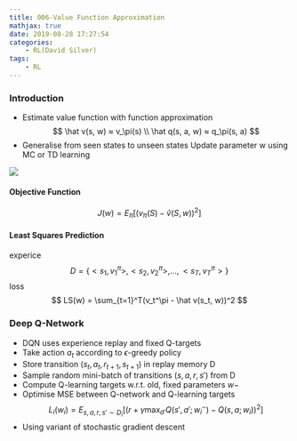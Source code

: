 ```yaml
---
title: 006-Value Function Approximation
mathjax: true
date: 2019-08-28 17:27:54
categories:
    - RL(David Silver)
tags:
    - RL
---
```

### Introduction

* Estimate value function with function approximation
$$
\hat v(s, w) ≈ v_\pi(s) \\ 
\hat q(s, a, w) ≈ q_\pi(s, a)
$$
* Generalise from seen states to unseen states
Update parameter w using MC or TD learning

![](https://ww1.sinaimg.cn/large/006A69aEly1g5zeudlp2lj30o80cuq3m.jpg)

#### Objective Function

$$
J(w) = E_\pi[(v_\pi(S) - \hat v(S, w))^2]
$$

#### Least Squares Prediction

experice 
$$
D = \{\lt s_1, v_1^\pi\gt, \lt s_2, v_2^\pi\gt, ... , \lt s_T, v_T^\pi\gt\}
$$
loss
$$
LS(w) = \sum_{t=1}^T(v_t^\pi - \hat v(s_t, w))^2
$$
### Deep Q-Network

* DQN uses experience replay and fixed Q-targets
* Take action $a_t$ according to $\epsilon$-greedy policy
* Store transition $(s_t, a_t, r_{t+1}, s_{t+1})$ in replay memory D
* Sample random mini-batch of transitions $(s, a, r, s')$ from D
* Compute Q-learning targets w.r.t. old, fixed parameters $w-$
* Optimise MSE between Q-network and Q-learning targets
$$
L_i(w_i) = E_{s, a, r, s' \sim D_i}[(r + \gamma \max_{a'}Q(s', a'; w_i^-)-Q(s, a; w_i))^2]
$$
* Using variant of stochastic gradient descent

